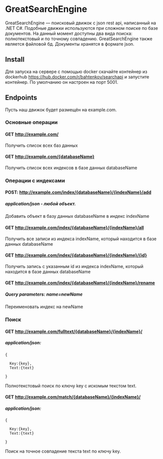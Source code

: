 # GreatSearchEngine
GreatSearchEngine — поисковый движок с json rest api, написанный на .NET C#.
Подобные движки используются при сложном поиске по базе документов.
На данный момент доступны два вида поиска: полнотекстовый и по точному совпадению.
GreatSearchEngine также является файловой бд. Документы хранятся в формате json.

## Install
Для запуска на сервере с помощью docker скачайте контейнер из dockerhub https://hub.docker.com/r/bahtenkov/searchapi и запустите контейнер.
По умолчанию он настроен на порт 5001.
## Endpoints
Пусть наш движок будет размещён на example.com.

### Основные операции

#### GET http://example.com/
Получить список всех баз данных

#### GET http://example.com/{databaseName}
Получить список всех индексов в базе данных databaseName

### Операции с индексами

#### POST: http://example.com/index/{databaseName}/{indexName}/add
##### application/json - любой объект.

Добавить объект в базу данных databaseName в индекс indexName

#### GET http://example.com/index/{databaseName}/{indexName}/all
Получить все записи из индекса indexName, который находится в базе данных databaseName

#### GET http://example.com/index/{databaseName}/{indexName}/{id}
Получить запись с указанным id из индекса indexName, который находится в базе данных databaseName

#### GET http://example.com/index/{databaseName}/{indexName}/rename
##### Query parameters: name=newName
Переименовать индекс на newName

### Поиск 
#### GET http://example.com/fulltext/{databaseName}/{indexName}/
##### application/json:
```
{

  Key:{key},
  Text:{text}

}
```
Полнотекстовый поиск по ключу key с искомым текстом text.

#### GET http://example.com/match/{databaseName}/{indexName}/
##### application/json:
```
{

  Key:{key},
  Text:{text}

}
```
Поиск на точное совпадение текста text по ключу key.
